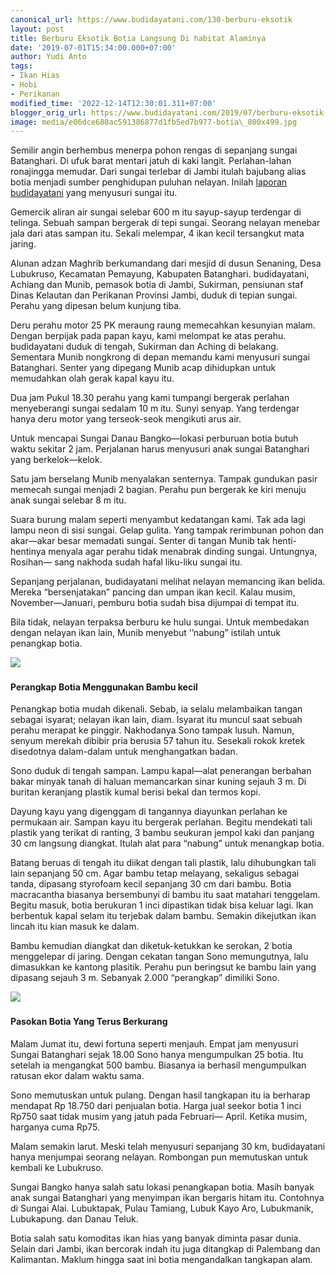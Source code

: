 ```yaml
---
canonical_url: https://www.budidayatani.com/130-berburu-eksotik
layout: post
title: Berburu Eksotik Botia Langsung Di habitat Alaminya
date: '2019-07-01T15:34:00.000+07:00'
author: Yudi Anto
tags:
- Ikan Hias
- Hobi
- Perikanan
modified_time: '2022-12-14T12:30:01.311+07:00'
blogger_orig_url: https://www.budidayatani.com/2019/07/berburu-eksotik-botia-langsung-di.html
image: media/e06dce680ac591386877d1fb5ed7b977-botia\_800x499.jpg
---
```

Semilir angin berhembus menerpa pohon rengas di sepanjang sungai Batanghari. Di ufuk barat mentari jatuh di kaki langit. Perlahan-lahan ronajingga memudar. Dari sungai terlebar di Jambi itulah bajubang alias botia menjadi sumber penghidupan puluhan nelayan. Inilah [laporan budidayatani](https://www.budidayatani.com/) yang menyusuri sungai itu.

Gemercik aliran air sungai selebar 600 m itu sayup-sayup terdengar di telinga. Sebuah sampan bergerak di tepi sungai. Seorang nelayan menebar jala dari atas sampan itu. Sekali melempar, 4 ikan kecil tersangkut mata jaring.

Alunan adzan Maghrib berkumandang dari mesjid di dusun Senaning, Desa Lubukruso, Kecamatan Pemayung, Kabupaten Batanghari. budidayatani, Achiang dan Munib, pemasok botia di Jambi, Sukirman, pensiunan staf Dinas Kelautan dan Perikanan Provinsi Jambi, duduk di tepian sungai. Perahu yang dipesan belum kunjung tiba.

Deru perahu motor 25 PK meraung raung memecahkan kesunyian malam. Dengan berpijak pada papan kayu, kami melompat ke atas perahu. budidayatani duduk di tengah, Sukirman dan Aching di belakang. Sementara Munib nongkrong di depan memandu kami menyusuri sungai Batanghari. Senter yang dipegang Munib acap dihidupkan untuk memudahkan olah gerak kapal kayu itu.

Dua jam Pukul 18.30 perahu yang kami tumpangi bergerak perlahan menyeberangi sungai sedalam 10 m itu. Sunyi senyap. Yang terdengar hanya deru motor yang terseok-seok mengikuti arus air.

Untuk mencapai Sungai Danau Bangko—lokasi perburuan botia butuh waktu sekitar 2 jam. Perjalanan harus menyusuri anak sungai Batanghari yang berkelok—kelok.

Satu jam berselang Munib menyalakan senternya. Tampak gundukan pasir memecah sungai menjadi 2 bagian. Perahu pun bergerak ke kiri menuju anak sungai selebar 8 m itu.

Suara burung malam seperti menyambut kedatangan kami. Tak ada lagi lampu neon di sisi sungai. Gelap gulita. Yang tampak rerimbunan pohon dan akar—akar besar memadati sungai. Senter di tangan Munib tak henti-hentinya menyala agar perahu tidak menabrak dinding sungai. Untungnya, Rosihan— sang nakhoda sudah hafal liku-liku sungai itu.

Sepanjang perjalanan, budidayatani melihat nelayan memancing ikan belida. Mereka “bersenjatakan” pancing dan umpan ikan kecil. Kalau musim, November—Januari, pemburu botia sudah bisa dijumpai di tempat itu.

Bila tidak, nelayan terpaksa berburu ke hulu sungai. Untuk membedakan dengan nelayan ikan lain, Munib menyebut ’’nabung” istilah untuk penangkap botia.

[![](https://i2.wp.com/1.bp.blogspot.com/-eC1G2jGyW5Q/XRm_A01CYjI/AAAAAAAACq4/rRFcoCytxBQ1T5HybNVIuxJXkqa2IIBCACLcBGAs/s400/botia_800x499.jpg?resize=400%2C248&ssl=1)](https://i2.wp.com/1.bp.blogspot.com/-eC1G2jGyW5Q/XRm_A01CYjI/AAAAAAAACq4/rRFcoCytxBQ1T5HybNVIuxJXkqa2IIBCACLcBGAs/s1600/botia_800x499.jpg?ssl=1) 

#### Perangkap Botia Menggunakan Bambu kecil

Penangkap botia mudah dikenali. Sebab, ia selalu melambaikan tangan sebagai isyarat; nelayan ikan lain, diam. Isyarat itu muncul saat sebuah perahu merapat ke pinggir. Nakhodanya Sono tampak lusuh. Namun, senyum merekah dibibir pria berusia 57 tahun itu. Sesekali rokok kretek disedotnya dalam-dalam untuk menghangatkan badan.

Sono duduk di tengah sampan. Lampu kapal—alat penerangan berbahan bakar minyak tanah di haluan memancarkan sinar kuning sejauh 3 m. Di buritan keranjang plastik kumal berisi bekal dan termos kopi.

Dayung kayu yang digenggam di tangannya diayunkan perlahan ke permukaan air. Sampan kayu itu bergerak perlahan. Begitu mendekati tali plastik yang terikat di ranting, 3 bambu seukuran jempol kaki dan panjang 30 cm langsung diangkat. Itulah alat para “nabung” untuk menangkap botia.

Batang beruas di tengah itu diikat dengan tali plastik, lalu dihubungkan tali lain sepanjang 50 cm. Agar bambu tetap melayang, sekaligus sebagai tanda, dipasang styrofoam kecil sepanjang 30 cm dari bambu. Botia macracantha biasanya bersembunyi di bambu itu saat matahari tenggelam. Begitu masuk, botia berukuran 1 inci dipastikan tidak bisa keluar lagi. Ikan berbentuk kapal selam itu terjebak dalam bambu. Semakin dikejutkan ikan lincah itu kian masuk ke dalam.

Bambu kemudian diangkat dan diketuk-ketukkan ke serokan, 2 botia menggelepar di jaring. Dengan cekatan tangan Sono memungutnya, lalu dimasukkan ke kantong plasitik. Perahu pun beringsut ke bambu lain yang dipasang sejauh 3 m. Sebanyak 2.000 “perangkap” dimiliki Sono.

[![](https://i1.wp.com/1.bp.blogspot.com/--wyNQVKGCC4/XRm_GLvsljI/AAAAAAAACq8/0xajnIlR0-gnKfr5tbmfkv9e6vSfFaknwCLcBGAs/s400/botia_623x600.jpg?resize=400%2C385&ssl=1)](https://i0.wp.com/1.bp.blogspot.com/--wyNQVKGCC4/XRm_GLvsljI/AAAAAAAACq8/0xajnIlR0-gnKfr5tbmfkv9e6vSfFaknwCLcBGAs/s1600/botia_623x600.jpg?ssl=1) 

#### Pasokan Botia Yang Terus Berkurang

Malam Jumat itu, dewi fortuna seperti menjauh. Empat jam menyusuri Sungai Batanghari sejak 18.00 Sono hanya mengumpulkan 25 botia. Itu setelah ia mengangkat 500 bambu. Biasanya ia berhasil mengumpulkan ratusan ekor dalam waktu sama.

Sono memutuskan untuk pulang. Dengan hasil tangkapan itu ia berharap mendapat Rp 18.750 dari penjualan botia. Harga jual seekor botia 1 inci Rp750 saat tidak musim yang jatuh pada Februari— April. Ketika musim, harganya cuma Rp75.

Malam semakin larut. Meski telah menyusuri sepanjang 30 km, budidayatani hanya menjumpai seorang nelayan. Rombongan pun memutuskan untuk kembali ke Lubukruso.

Sungai Bangko hanya salah satu lokasi penangkapan botia. Masih banyak anak sungai Batanghari yang menyimpan ikan bergaris hitam itu. Contohnya di Sungai Alai. Lubuktapak, Pulau Tamiang, Lubuk Kayo Aro, Lubukmanik, Lubukapung. dan Danau Teluk.

Botia salah satu komoditas ikan hias yang banyak diminta pasar dunia. Selain dari Jambi, ikan bercorak indah itu juga ditangkap di Palembang dan Kalimantan. Maklum hingga saat ini botia mengandalkan tangkapan alam.

